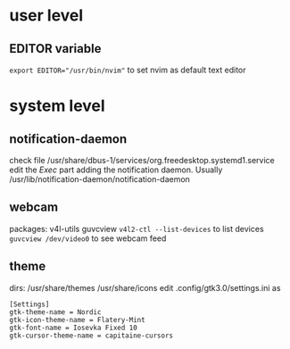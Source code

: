 # user level

## EDITOR variable
`export EDITOR="/usr/bin/nvim"`
to set nvim as default text editor

# system level

## notification-daemon
check file /usr/share/dbus-1/services/org.freedesktop.systemd1.service
edit the *Exec* part adding the notification daemon. Usually /usr/lib/notification-daemon/notification-daemon

## webcam
packages: v4l-utils guvcview
`v4l2-ctl --list-devices` to list devices
`guvcview /dev/video0` to see webcam feed

## theme
dirs: /usr/share/themes /usr/share/icons
edit .config/gtk3.0/settings.ini as
```
[Settings]
gtk-theme-name = Nordic
gtk-icon-theme-name = Flatery-Mint
gtk-font-name = Iosevka Fixed 10
gtk-cursor-theme-name = capitaine-cursors
```
